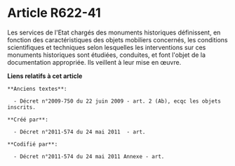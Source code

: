 # Article R622-41

Les services de l'Etat chargés des monuments historiques définissent, en fonction des caractéristiques des objets mobiliers
concernés, les conditions scientifiques et techniques selon lesquelles les interventions sur ces monuments historiques sont
étudiées, conduites, et font l'objet de la documentation appropriée. Ils veillent à leur mise en œuvre.

**Liens relatifs à cet article**

	**Anciens textes**:

	  - Décret n°2009-750 du 22 juin 2009 - art. 2 (Ab), ecqc les objets inscrits.

	**Créé par**:

	  - Décret n°2011-574 du 24 mai 2011  - art.

	**Codifié par**:

	  - Décret n°2011-574 du 24 mai 2011 Annexe - art.
